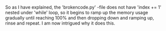 So as I have explained, the 'brokencode.py' -file does not have 'index += 1' nested under 'while' loop, so it begins to ramp up the memory usage gradually until reaching 100% and then dropping down and ramping up, rinse and repeat. I am now intrigued why it does this.
